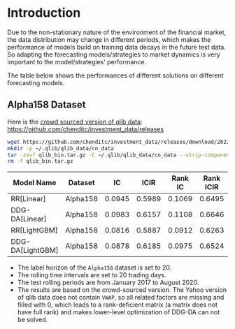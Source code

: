 # Introduction
Due to the non-stationary nature of the environment of the financial market, the data distribution may change in different periods, which makes the performance of models build on training data decays in the future test data.
So adapting the forecasting models/strategies to market dynamics is very important to the model/strategies' performance.

The table below shows the performances of different solutions on different forecasting models.

## Alpha158 Dataset
Here is the [crowd sourced version of qlib data](data_collector/crowd_source/README.md): https://github.com/chenditc/investment_data/releases
```bash
wget https://github.com/chenditc/investment_data/releases/download/20220720/qlib_bin.tar.gz
mkdir -p ~/.qlib/qlib_data/cn_data
tar -zxvf qlib_bin.tar.gz -C ~/.qlib/qlib_data/cn_data --strip-components=2
rm -f qlib_bin.tar.gz
```

| Model Name       | Dataset | IC | ICIR | Rank IC | Rank ICIR | Annualized Return | Information Ratio | Max Drawdown |
|------------------|---------|------|------|---------|-----------|-------------------|-------------------|--------------|
| RR[Linear]       |Alpha158 |0.0945|0.5989|0.1069   |0.6495     |0.0857             |1.3682             |-0.0986       |
| DDG-DA[Linear]   |Alpha158 |0.0983|0.6157|0.1108   |0.6646     |0.0764             |1.1904             |-0.0769       |
| RR[LightGBM]     |Alpha158 |0.0816|0.5887|0.0912   |0.6263     |0.0771             |1.3196             |-0.0909       |
| DDG-DA[LightGBM] |Alpha158 |0.0878|0.6185|0.0975   |0.6524     |0.1261             |2.0096             |-0.0744       |

- The label horizon of the `Alpha158` dataset is set to 20.
- The rolling time intervals are set to 20 trading days.
- The test rolling periods are from January 2017 to August 2020.
- The results are based on the crowd-sourced version. The Yahoo version of qlib data does not contain `VWAP`, so all related factors are missing and filled with 0, which leads to a rank-deficient matrix (a matrix does not have full rank) and makes lower-level optimization of DDG-DA can not be solved.
